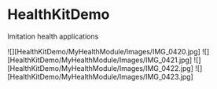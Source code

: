 # HealthKitDemo
Imitation health applications

![][HealthKitDemo/MyHealthModule/Images/IMG_0420.jpg]
![][HealthKitDemo/MyHealthModule/Images/IMG_0421.jpg]
![][HealthKitDemo/MyHealthModule/Images/IMG_0422.jpg]
![][HealthKitDemo/MyHealthModule/Images/IMG_0423.jpg]
